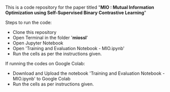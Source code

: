 This is a code repository for the paper titled "**MIO : Mutual Information Optimization using Self-Supervised Binary Contrastive Learning**"


Steps to run the code:

- Clone this repository
- Open Terminal in the folder '**miossl**'
- Open Jupyter Notebook
- Open 'Training and Evaluation Notebook - MIO.ipynb'
- Run the cells as per the instructions given.

If running the codes on Google Colab:
- Download and Upload the notebook 'Training and Evaluation Notebook - MIO.ipynb' to Google Colab
- Run the cells as per instructions given.
